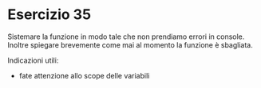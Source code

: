 # Esercizio 35

Sistemare la funzione in modo tale che non prendiamo errori in console. Inoltre spiegare brevemente come mai al momento la funzione è sbagliata.

Indicazioni utili:

- fate attenzione allo scope delle variabili
